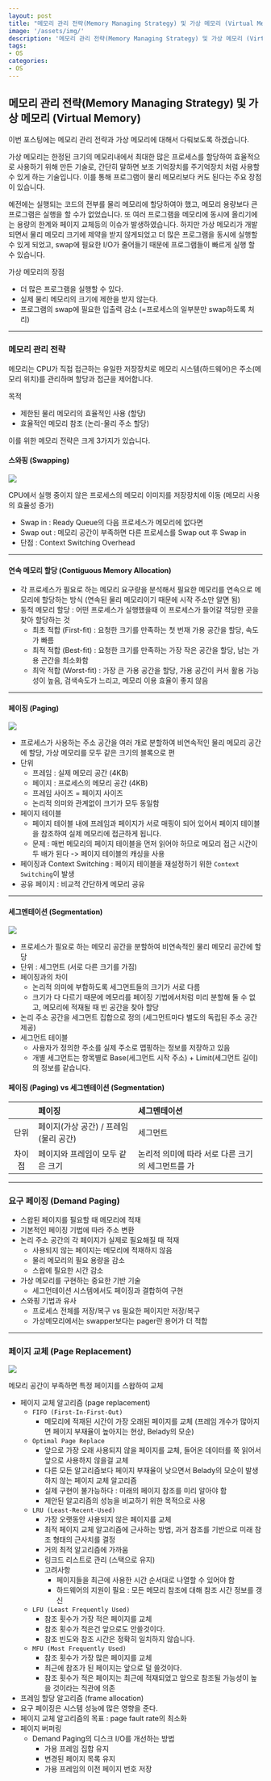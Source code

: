```yaml
---
layout: post
title: "메모리 관리 전략(Memory Managing Strategy) 및 가상 메모리 (Virtual Memory)"
image: '/assets/img/'
description: '메모리 관리 전략(Memory Managing Strategy) 및 가상 메모리 (Virtual Memory)'
tags:
- OS
categories:
- OS
---
```


## 메모리 관리 전략(Memory Managing Strategy) 및 가상 메모리 (Virtual Memory)

이번 포스팅에는 메모리 관리 전략과 가상 메모리에 대해서 다뤄보도록 하겠습니다.

가상 메모리는 한정된 크기의 메모리내에서 최대한 많은 프로세스를 할당하여 효율적으로 사용하기 위해 만든 기술로, 간단히 말하면 보조 기억장치를 주기억장치 처럼
사용할 수 있게 하는 기술입니다. 이를 통해 프로그램이 물리 메모리보다 커도 된다는 주요 장점이 있습니다.

예전에는 실행되는 코드의 전부를 물리 메모리에 할당하여야 했고, 메모리 용량보다 큰 프로그램은 실행을 할 수가 없었습니다.
또 여러 프로그램을 메모리에 동시에 올리기에는 용량의 한계와 페이지 교체등의 이슈가 발생하였습니다. 하지만 가상 메모리가 개발 되면서
물리 메모리 크기에 제약을 받지 않게되었고 더 많은 프로그램을 동시에 실행할 수 있게 되었고, swap에 필요한 I/O가 줄어들기 때문에
프로그램들이 빠르게 실행 할 수 있습니다.

가상 메모리의 장점
- 더 많은 프로그램을 실행할 수 있다.
- 실제 물리 메모리의 크기에 제한을 받지 않는다.
- 프로그램의 swap에 필요한 입출력 감소 (=프로세스의 일부분만 swap하도록 처리)

---

### 메모리 관리 전략

메모리는 CPU가 직접 접근하는 유일한 저장장치로 메모리 시스템(하드웨어)은 주소(메모리 위치)를 관리하며 할당과 접근을 제어합니다.

목적
- 제한된 물리 메모리의 효율적인 사용 (할당)
- 효율적인 메모리 참조 (논리-물리 주소 할당)

이를 위한 메모리 전략은 크게 3가지가 있습니다.

#### 스와핑 (Swapping)

![](https://miro.medium.com/max/1000/1*m8Eghg9oNMLMl8_IQVN3BQ.png)

CPU에서 실행 중이지 않은 프로세스의 메모리 이미지를 저장장치에 이동 (메모리 사용의 효율성 증가)

- Swap in : Ready Queue의 다음 프로세스가 메모리에 없다면
- Swap out : 메모리 공간이 부족하면 다른 프로세스를 Swap out 후 Swap in
- 단점 : Context Switching Overhead

---

#### 연속 메모리 할당 (Contiguous Memory Allocation)

- 각 프로세스가 필요로 하는 메모리 요구량을 분석해서 필요한 메모리를 연속으로 메모리에 할당하는 방식 (연속된 물리 메모리이기 때문에 시작 주소만 알면 됨)
- 동적 메모리 할당 : 어떤 프로세스가 실행했을때 이 프로세스가 들어갈 적당한 곳을 찾아 할당하는 것
    - 최초 적합 (First-fit) : 요청한 크기를 만족하는 첫 번재 가용 공간을 할당, 속도가 빠름
    - 최적 적합 (Best-fit) : 요청한 크기를 만족하는 가장 작은 공간을 할당, 남는 가용 곤간을 최소화함
    - 최악 적합 (Worst-fit) : 가장 큰 가용 공간을 할당, 가용 공간이 커서 활용 가능성이 높음, 검색속도가 느리고, 메모리 이용 효율이 좋지 않음

---

####  페이징 (Paging)

![](https://miro.medium.com/max/1000/1*TuZX6dsVI8RvR1S4hcclJQ.png)

- 프로세스가 사용하는 주소 공간을 여러 개로 분할하여 비연속적인 물리 메모리 공간에 할당, 가상 메모리를 모두 같은 크기의 블록으로 편
- 단위
    - 프레임 : 실제 메모리 공간 (4KB)
    - 페이지 : 프로세스의 메모리 공간 (4KB)
    - 프레임 사이즈 = 페이지 사이즈
    - 논리적 의미와 관계없이 크기가 모두 동일함
- 페이지 테이블
    - 페이지 테이블 내에 프레임과 페이지가 서로 매핑이 되어 있어서 페이지 테이블을 참조하여 실제 메모리에 접근하게 됩니다.
    - 문제 : 매번 메모리의 페이지 테이블을 먼저 읽어야 하므로 메모리 접근 시간이 두 배가 된다 -> 페이지 테이블의 캐싱을 사용
- 페이징과 Context Switching : 페이지 테이블을 재설정하기 위한 `Context Switching`이 발생
- 공유 페이지 : 비교적 간단하게 메모리 공유

---

#### 세그멘테이션 (Segmentation)

![](https://miro.medium.com/max/1000/1*xLMVNt4u00UvP3XnNOlMaw.png)

- 프로세스가 필요로 하는 메모리 공간을 분할하여 비연속적인 물리 메모리 공간에 할당
- 단위 : 세그먼트 (서로 다른 크기를 가짐)
- 페이징과의 차이
    - 논리적 의미에 부합하도록 세그먼트들의 크기가 서로 다름 
    - 크기가 다 다르기 때문에 메모리를 페이징 기법에서처럼 미리 분할해 둘 수 없고, 메모리에 적재될 때 빈 공간을 찾아 할당
- 논리 주소 공간을 세그먼트 집합으로 정의 (세그먼트마다 별도의 독립된 주소 공간 제공)
- 세그먼트 테이블
    - 사용자가 정의한 주소를 실제 주소로 맵핑하는 정보를 저장하고 있음
    - 개별 세그먼트는 항목별로 Base(세그먼트 시작 주소) + Limit(세그먼트 길이)의 정보를 같습니다.

#### 페이징 (Paging) vs 세그멘테이션 (Segmentation)

| | 페이징 | 세그멘테이션
| :---: | :--- | :---
| 단위 | 페이지(가상 공간) / 프레임(물리 공간) | 세그먼트
| 차이점 | 페이지와 프레임이 모두 같은 크기 | 논리적 의미에 따라 서로 다른 크기의 세그먼트를 가

---

### 요구 페이징 (Demand Paging)

- 스왑된 페이지를 필요할 때 메모리에 적재
- 기본적인 페이징 기법에 따라 주소 변환
- 논리 주소 공간의 각 페이지가 실제로 필요해질 때 적재
    - 사용되지 않는 페이지는 메모리에 적재하지 않음
    - 물리 메모리의 필요 용량을 감소
    - 스왑에 필요한 시간 감소
- 가상 메모리를 구현하는 중요한 기반 기술
    - 세그먼테이션 시스템에서도 페이징과 결합하여 구현
- 스와핑 기법과 유사
    - 프로세스 전체를 저장/복구 vs 필요한 페이지만 저장/복구
    - 가상메모리에서는 swapper보다는 pager란 용어가 더 적합
    
    
---

### 페이지 교체 (Page Replacement)

![](https://miro.medium.com/max/700/1*pZMlETpX_C0TWgUSLWhkaQ.png)

메모리 공간이 부족하면 특정 페이지를 스왑하여 교체

- 페이지 교체 알고리즘 (page replacement)
    - `FIFO (First-In-First-Out)`
        - 메모리에 적재된 시간이 가장 오래된 페이지를 교체 (프레임 개수가 많아지면 페이지 부재율이 높아지는 현상, Belady의 모순)
    - `Optimal Page Replace`
        - 앞으로 가장 오래 사용되지 않을 페이지를 교체, 들어온 데이터를 쭉 읽어서 앞으로 사용하지 않을걸 교체
        - 다른 모든 알고리즘보다 페이지 부재율이 낮으면서 Belady의 모순이 발생하지 않는 페이지 교체 알고리즘
        - 실제 구현이 불가능하다 : 미래의 페이지 참조를 미리 알아야 함
        - 제안된 알고리즘의 성능을 비교하기 위한 목적으로 사용
    - `LRU (Least-Recent-Used)`
        - 가장 오랫동안 사용되지 않은 페이지를 교체
        - 최적 페이지 교체 알고리즘에 근사하는 방법, 과거 참조를 기반으로 미래 참조 형태의 근사치를 결정
        - 거의 최적 알고리즘에 가까움
        - 링크드 리스트로 관리 (스택으로 유지)
        - 고려사항
            - 페이지들을 최근에 사용한 시간 순서대로 나열할 수 있어야 함
            - 하드웨어의 지원이 필요 : 모든 메모리 참조에 대해 참조 시간 정보를 갱신
    - `LFU (Least Frequently Used)`
        - 참조 횟수가 가장 적은 페이지를 교체
        - 참조 횟수가 적은건 앞으로도 안쓸것이다.
        - 참조 빈도와 참조 시간은 정확히 일치하지 않습니다.
    - `MFU (Most Frequently Used)`
        - 참조 횟수가 가장 많은 페이지를 교체
        - 최근에 참조가 된 페이지는 앞으로 덜 쓸것이다.
        - 참조 횟수가 적은 페이지는 최근에 적재되었고 앞으로 참조될 가능성이 높을 것이라는 직관에 의존
- 프레임 할당 알고리즘 (frame allocation)
- 요구 페이징은 시스템 성능에 많은 영향을 준다.
- 페이지 교체 알고리즘의 목표 : page fault rate의 최소화
- 페이지 버퍼링
    - Demand Paging의 디스크 I/O를 개선하는 방법
        - 가용 프레임 집합 유지
        - 변경된 페이지 목록 유지
        - 가용 프레임의 이전 페이지 번호 저장

